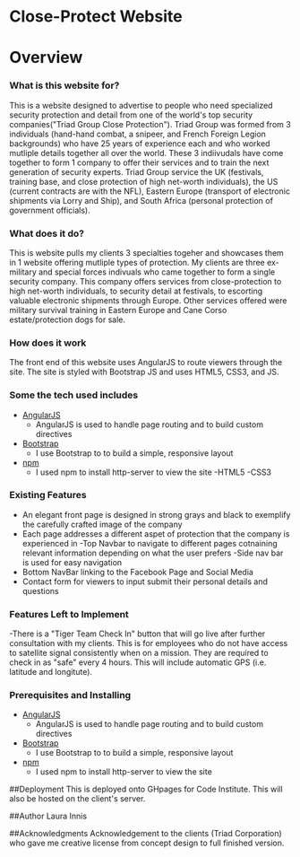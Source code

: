 # Close-Protect Website

# Overview

### What is this website for?
 
This is a website designed to advertise to people who need specialized security protection and detail from one of the world's top security companies("Triad Group Close Protection"). Triad Group was formed from 3 individuals (hand-hand combat, a snipeer, and French Foreign Legion backgrounds) who have 25 years of experience each and who worked mutliple details together all over the world. These 3 indiivudals have come together to form 1 company to offer their services and to train the next generation of security experts. Triad Group service the UK (festivals, training base, and close protection of high net-worth individuals), the US (current contracts are with the NFL), Eastern Europe (transport of electronic shipments via Lorry and Ship), and South Africa (personal protection of government officials). 

 
### What does it do?
 
This is website pulls my clients 3 specialties togeher and showcases them in 1 website offering mutliple types of protection. My clients are three ex-military and special forces indivuals who came together to form a single security company. This company offers services from close-protection to high net-worth individuals, to security detail at festivals, to escorting valuable electronic shipments through Europe. Other services offered were military survival training in Eastern Europe and Cane Corso estate/protection dogs for sale. 

### How does it work
 
The front end of this website uses AngularJS to route viewers through the site. The site is styled with Bootstrap JS and uses HTML5, CSS3, and JS. 


### Some the tech used includes
- [AngularJS](https://angularjs.org/)
    - AngularJS is used to handle page routing and to build custom directives
- [Bootstrap](http://getbootstrap.com/)
    - I use Bootstrap to to build a simple, responsive layout
- [npm](https://www.npmjs.com/)
    - I used npm to install http-server to view the site
-HTML5
-CSS3

### Existing Features
- An elegant front page is designed in strong grays and black to exemplify the carefully crafted image of the company
 - Each page addresses a different aspet of protection that the company is experienced in
-Top Navbar to navigate to different pages cotnaining relevant information depending on what the user prefers
-Side nav bar is used for easy navigation 
- Bottom NavBar linking to the Facebook Page and Social Media
- Contact form for viewers to input submit their personal details and questions

### Features Left to Implement
-There is a "Tiger Team Check In" button that will go live after further consultation with my clients. This is for employees who do not have access to satellite signal consistently when on a mission. They are required to check in as "safe" every 4 hours. This will include automatic GPS (i.e. latitude and longitute). 


### Prerequisites and Installing
- [AngularJS](https://angularjs.org/)
    - AngularJS is used to handle page routing and to build custom directives
- [Bootstrap](http://getbootstrap.com/)
    - I use Bootstrap to to build a simple, responsive layout
- [npm](https://www.npmjs.com/)
    - I used npm to install http-server to view the site


##Deployment
This is deployed onto GHpages for Code Institute. This will also be hosted on the client's server. 


##Author
Laura Innis 


##Acknowledgments
Acknowledgement to the clients (Triad Corporation) who gave me creative license from concept design to full finished version. 
